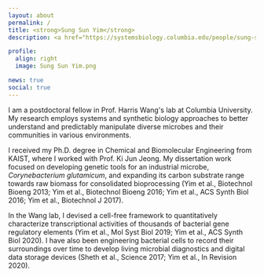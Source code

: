 ```yaml
---
layout: about
permalink: /
title: <strong>Sung Sun Yim</strong>
description: <a href="https://systemsbiology.columbia.edu/people/sung-sun-yim">Postdoctoral Fellow at Columbia University</a> | Systems & Synthetic Biology

profile:
  align: right
  image: Sung Sun Yim.png

news: true
social: true
---
```


I am a postdoctoral fellow in Prof. Harris Wang's lab at Columbia University. My research employs systems and synthetic biology approaches to better understand and predictably manipulate diverse microbes and their communities in various environments.

I received my Ph.D. degree in Chemical and Biomolecular Engineering from KAIST, where I worked with Prof. Ki Jun Jeong. My dissertation work focused on developing genetic tools for an industrial microbe, <i>Corynebacterium glutamicum</i>, and expanding its carbon substrate range towards raw biomass for consolidated bioprocessing (Yim et al., Biotechnol Bioeng 2013; Yim et al., Biotechnol Bioeng 2016; Yim et al., ACS Synth Biol 2016; Yim et al., Biotechnol J 2017).

In the Wang lab, I devised a cell-free framework to quantitatively characterize transcriptional activities of thousands of bacterial gene regulatory elements (Yim et al., Mol Syst Biol 2019; Yim et al., ACS Synth Biol 2020). I have also been engineering bacterial cells to record their surroundings over time to develop living microbial diagnostics and digital data storage devices (Sheth et al., Science 2017; Yim et al., In Revision 2020).